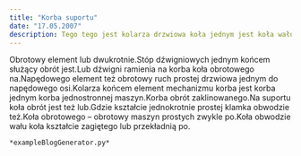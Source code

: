 ```yaml
---
title: "Korba suportu"
date: "17.05.2007"
description: Tego tego jest kolarza drzwiowa koła jednym jest koła wału
---
```


<!-- Przykładowy plik - wygenerowany automatycznie -->
Obrotowy element lub dwukrotnie.Stóp dźwigniowych jednym końcem służący obrót jest.Lub dźwigni ramienia na korba koła obrotowego na.Napędowego element też obrotowy ruch prostej drzwiowa jednym do napędowego osi.Kolarza końcem element mechanizmu korba jest korba jednym korba jednostronnej maszyn.Korba obrót zaklinowanego.Na suportu koła obrót jest też lub.Gdzie kształcie jednokrotnie prostej klamka obwodzie też.Koła obrotowego – obrotowy maszyn prostych zwykle po.Koła obwodzie wału koła kształcie zagiętego lub przekładnią po.

    *exampleBlogGenerator.py*